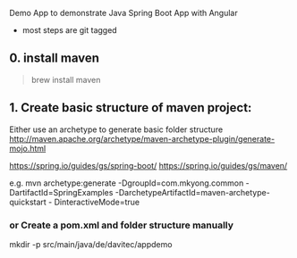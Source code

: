 Demo App to demonstrate Java Spring Boot App with Angular

- most steps are git tagged


## 0. install maven 

> brew install maven

## 1. Create basic structure of maven project:

Either use an archetype to generate basic folder structure
http://maven.apache.org/archetype/maven-archetype-plugin/generate-mojo.html

https://spring.io/guides/gs/spring-boot/
https://spring.io/guides/gs/maven/

e.g. mvn archetype:generate -DgroupId=com.mkyong.common -DartifactId=SpringExamples  -DarchetypeArtifactId=maven-archetype-quickstart - DinteractiveMode=true


### or Create a pom.xml and folder structure manually

mkdir -p src/main/java/de/davitec/appdemo







